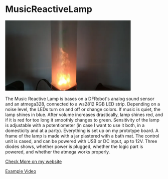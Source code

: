 # MusicReactiveLamp

<img src="image.webp" alt="exampleImg" width="400"/>

The Music Reactive Lamp is bases on a DFRobot's analog sound sensor and an atmega328, connected to a ws2812 RGB LED strip. Depending on a noise level, the LEDs turn on and off or change colors. If music is quiet, the lamp shines in blue. After volume increases drastically, lamp shines red, and if it is red for too long it smoothly changes to green. Sensitivity of the lamp is adjustable with a potentiometer (in case I want to use it both, in a domesticity and at a party). Everything is set up on my prototype board. A frame of the lamp is made with a jar plastered with a bath mat. The control unit is cased, and can be powered with USB or DC input, up to 12V. Three diodes shows, whether power is plugged, whether the logic part is powered, and whether the atmega works properly.

[Check More on my website]([https://jakubkivi.github.io](https://jakubkivi.github.io/#portfolio-modal-lamp))

[Example Video](https://www.youtube.com/watch?v=IsOpIA3cJoo)
